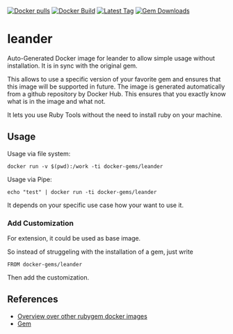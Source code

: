 [![Docker pulls](https://img.shields.io/docker/pulls/rubygem/leander.svg)](https://hub.docker.com/r/rubygem/leander/)
[![Docker Build](https://img.shields.io/docker/automated/rubygem/leander.svg)](https://hub.docker.com/r/rubygem/leander/)
[![Latest Tag](https://img.shields.io/github/tag/docker-rubygem/leander.svg)](https://hub.docker.com/r/rubygem/leander/)
[![Gem Downloads](https://img.shields.io/gem/dt/leander.svg)](https://rubygems.org/gems/leander/)
# leander

Auto-Generated Docker image for leander to allow simple usage without installation.
It is in sync with the original gem.

This allows to use a specific version of your favorite gem and ensures that this image will be supported in future.
The image is generated automatically from a github repository by Docker Hub.
This ensures that you exactly know what is in the image and what not.

It lets you use Ruby Tools without the need to install ruby on your machine.

## Usage

Usage via file system:

`docker run -v $(pwd):/work -ti docker-gems/leander`

Usage via Pipe:

`echo "test" | docker run -ti docker-gems/leander`

It depends on your specific use case how your want to use it.

### Add Customization

For extension, it could be used as base image.

So instead of struggeling with the installation of a gem, just write

`FROM docker-gems/leander`

Then add the customization.

## References

 - [Overview over other rubygem docker images](https://github.com/thinkbot/docker-rubygem)
 - [Gem](https://rubygems.org/gems/leander/)
